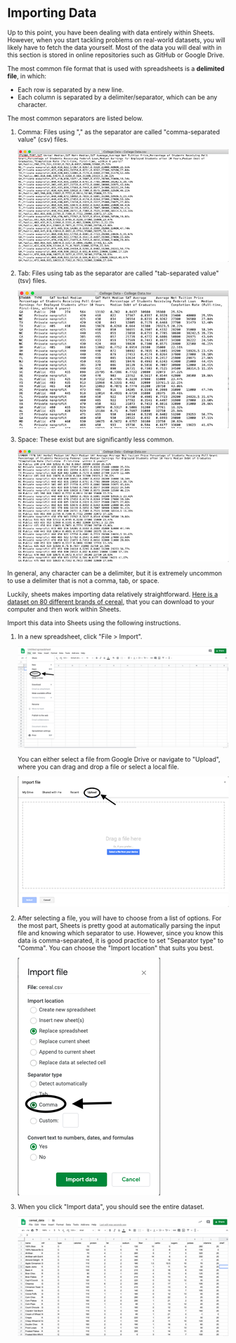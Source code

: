 <!-- Copyright (C)  Google, Runestone Interactive LLC
  This work is licensed under the Creative Commons Attribution-ShareAlike 4.0
  International License. To view a copy of this license, visit
  http://creativecommons.org/licenses/by-sa/4.0/. -->

Importing Data
==============

Up to this point, you have been dealing with data entirely within
Sheets. However, when you start tackling problems on real-world
datasets, you will likely have to fetch the data yourself. Most of the
data you will deal with in this section is stored in online repositories
such as GitHub or Google Drive.

The most common file format that is used with spreadsheets is a
**delimited file**, in which:

-   Each row is separated by a new line.
-   Each column is separated by a delimiter/separator, which can be any
    character.

The most common separators are listed below.

1.  Comma: Files using "," as the separator are called "comma-separated
    value" (csv) files.

    ![A screenshot of an example csv file.](figures/csv_example.png)

2.  Tab: Files using tab as the separator are called "tab-separated
    value" (tsv) files.

    ![A screenshot of an example tsv file.](figures/tsv_example.png)

3.  Space: These exist but are significantly less common.

    ![A screenshot of an example ssv file.](figures/ssv_example.png)

In general, any character can be a delimiter, but it is extremely
uncommon to use a delimiter that is not a comma, tab, or space.

Luckily, sheets makes importing data relatively straightforward. [Here
is a dataset on 80 different brands of
cereal](https://www.kaggle.com/crawford/80-cereals), that you can
download to your computer and then work within Sheets.

Import this data into Sheets using the following instructions.

1.  In a new spreadsheet, click "File \> Import".

    ![A screenshot of how to select import in sheets.](figures/import_example.png)

    You can either select a file from Google Drive or navigate to
    "Upload", where you can drag and drop a file or select a local file.

    ![A screenshot of how to select upload in sheets.](figures/upload_example.png)

2.  After selecting a file, you will have to choose from a list of
    options. For the most part, Sheets is pretty good at automatically
    parsing the input file and knowing which separator to use. However,
    since you know this data is comma-separated, it is good practice to
    set "Separator type" to "Comma". You can choose the "Import
    location" that suits you best.

    ![A screenshot of how to select separator type in sheets.](figures/separatortype_example.png)

3.  When you click "Import data", you should see the entire dataset.

    ![A screenshot of how to view the entire dataset.](figures/cereal_data.png)

